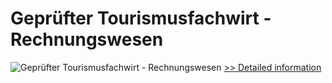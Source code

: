 # Geprüfter Tourismusfachwirt - Rechnungswesen
![Geprüfter Tourismusfachwirt - Rechnungswesen](https://mycommerce.akamaized.net/api/pimages/P300481265/BIG/300481265.JPG)
[>> Detailed information](https://secure.shareit.com/shareit/product.html?productid=300481265&affiliateid=200057808)